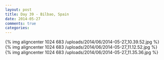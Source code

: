 ```yaml
---
layout: post
title: Day 39 - Bilbao, Spain
date: 2014-05-27
comments: true
categories: 
---
```

{% img aligncenter 1024 683 /uploads/2014/06/2014-05-27_10.39.52.jpg %}
{% img aligncenter 1024 683 /uploads/2014/06/2014-05-27_11.12.52.jpg %}
{% img aligncenter 1024 683 /uploads/2014/06/2014-05-27_11.35.36.jpg %}
